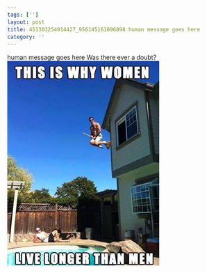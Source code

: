 ```yaml
---
tags: ['']
layout: post
title: 451303254914427_956145161096898 human message goes here
category: ''
---
```

human message goes here
Was there ever a doubt?
![451303254914427_956145161096898](/uploads/2015-5-17-451303254914427_956145161096898-human-message-goes-here.jpg)
